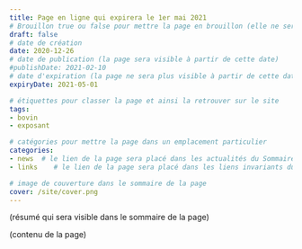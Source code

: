 ```yaml
---
title: Page en ligne qui expirera le 1er mai 2021
# Brouillon true ou false pour mettre la page en brouillon (elle ne sera pas accessible sur le site)
draft: false 
# date de création
date: 2020-12-26 
# date de publication (la page sera visible à partir de cette date)
#publishDate: 2021-02-10 
# date d'expiration (la page ne sera plus visible à partir de cette date)
expiryDate: 2021-05-01  

# étiquettes pour classer la page et ainsi la retrouver sur le site
tags: 
- bovin
- exposant

# catégories pour mettre la page dans un emplacement particulier
categories: 
- news 	# le lien de la page sera placé dans les actualités du Sommaire général
- links    # le lien de la page sera placé dans les liens invariants du Sommaire général

# image de couverture dans le sommaire de la page
cover: /site/cover.png
---
```


(résumé qui sera visible dans le sommaire de la page)

<!--more-->

(contenu de la page)
